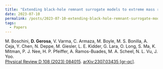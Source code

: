 ```yaml
---
title: "Extending black-hole remnant surrogate models to extreme mass ratios"
date: 2023-07-10
permalink: /posts/2023-07-10-extending-black-hole-remnant-surrogate-models-to-extreme-mass-ratios
tags:
  - Papers
---
```






M. Boschini, **D. Gerosa**, V. Varma, C. Armaza, M. Boyle, M. S. Bonilla, A. Ceja, Y. Chen, N. Deppe, M. Giesler, L. E. Kidder, G. Lara, O. Long, S. Ma, K. Mitman, P. J. Nee, H. P. Pfeiffer, A. Ramos-Buades, M. A. Scheel, N. L. Vu, J. Yoo.\
[Physical Review D 108 (2023) 084015](https://journals.aps.org/prd/abstract/10.1103/PhysRevD.108.084015). [arXiv:2307.03435 [gr-qc]](https://arxiv.org/abs/2307.03435).